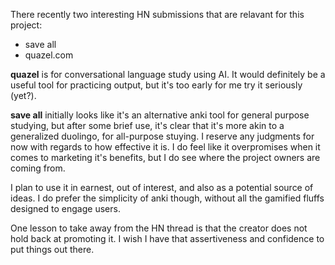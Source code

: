 There recently two interesting HN submissions that are relavant for this project:
- save all
- quazel.com

**quazel** is for conversational language study using AI. It would definitely be a useful tool for practicing output, but it's too early for me try it seriously (yet?).

**save all** initially looks like it's an alternative anki tool for general purpose studying, but after some brief use, it's clear that it's more akin to a generalized duolingo, for all-purpose stuying. I reserve any judgments for now with regards to how effective it is.
I do feel like it overpromises when it comes to marketing it's benefits, but I do see where the project owners are coming from.

I plan to use it in earnest, out of interest, and also as a potential source of ideas. I do prefer the simplicity of anki though,
without all the gamified fluffs designed to engage users.

One lesson to take away  from the HN thread is that the creator does not hold back at promoting it. I wish I have that assertiveness and confidence to put things out there.